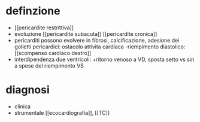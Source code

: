 # definzione
- [[pericardite restrittiva]]
- evoluzione [[pericardite subacuta]] [[pericardite cronica]]
- pericarditi possono evolvere in fibrosi, calcificazione, adesione dei golietti pericardici: ostacolo attivita cardiaca -riempimento diastolico: [[scompenso cardiaco destro]]
- interdipendenza due ventricoli: +ritorno venoso a VD, sposta setto vs sin a spese del riempimento VS

# diagnosi
- clinica
- strumentale [[ecocardiografia]], [[TC]]